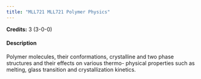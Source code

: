 ```yaml
---
title: "MLL721 MLL721 Polymer Physics"
---
```

**Credits:** 3 (3-0-0)

#### Description
Polymer molecules, their conformations, crystalline and two phase structures and their effects on various thermo- physical properties such as melting, glass transition and crystallization kinetics.